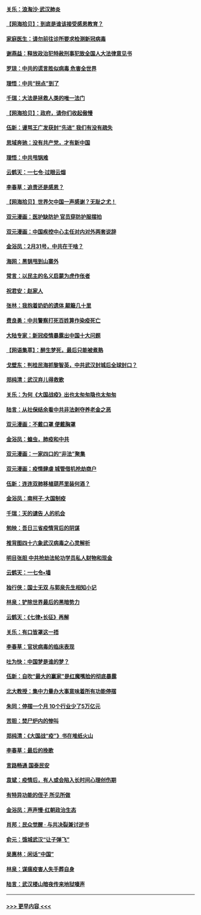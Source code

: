 #### [关乐：浪淘沙·武汉肺炎](../pages/nsc993/n11931792.md?t=03121302) 
#### [【网海拾贝】：到底是谁该接受感恩教育？](../pages/nsc993/n11931552.md?t=03121302) 
#### [家庭医生：请勿前往诊所要求检测新冠病毒](../pages/nsc993/n11929190.md?t=03121302) 
#### [谢燕益：释放政治犯特赦刑事犯致全国人大法律意见书](../pages/nsc993/n11928978.md?t=03121302) 
#### [罗琼：中共的谎言胜似病毒 危害全世界](../pages/nsc993/n11922636.md?t=03121302) 
#### [理悟：中共“拐点”到了](../pages/nsc993/n11928496.md?t=03121302) 
#### [千瑞：大法是拯救人类的唯一法门](../pages/nsc993/n11927637.md?t=03121302) 
#### [【网海拾贝】：政府，请你们收起傲慢](../pages/nsc993/n11926932.md?t=03121302) 
#### [伍新：谩骂王广发获封“先进” 我们有没有疏失](../pages/nsc993/n11926101.md?t=03121302) 
#### [思域奔驰：没有共产党，才有新中国](../pages/nsc993/n11926058.md?t=03121302) 
#### [理悟：中共甩锅难](../pages/nsc993/n11925355.md?t=03121302) 
#### [云鹤天：一七令·过眼云烟](../pages/nsc993/n11925284.md?t=03121302) 
#### [李春草：追责还是感恩？](../pages/nsc993/n11925274.md?t=03121302) 
#### [【网海拾贝】世界欠中国一声感谢？无耻之尤！](../pages/nsc993/n11925239.md?t=03121302) 
#### [双元漫画：医护缺防护 官员穿防护服摆拍](../pages/nsc993/n11923899.md?t=03121302) 
#### [双元漫画：中国疾控中心主任对内对外两套说辞](../pages/nsc993/n11921994.md?t=03121302) 
#### [金浴凤：2月31号，中共在干啥？](../pages/nsc993/n11922706.md?t=03121302) 
#### [海网：黑锅甩到山寨外](../pages/nsc993/n11922688.md?t=03121302) 
#### [常言：以民主的名义启蒙为虎作伥者](../pages/nsc993/n11922217.md?t=03121302) 
#### [祝君安：赵家人](../pages/nsc993/n11922209.md?t=03121302) 
#### [张林：我抱着奶奶的遗体 颠簸几十里](../pages/nsc993/n11920945.md?t=03121302) 
#### [费良勇：中共警察打死百姓算作染疫死亡](../pages/nsc993/n11919264.md?t=03121302) 
#### [大陆专家：新冠疫情暴露出中国十大问题](../pages/nsc993/n11919187.md?t=03121302) 
#### [【网语集萃】：醉生梦死，最后只能被煮熟](../pages/nsc993/n11918994.md?t=03121302) 
#### [戈壁东：判桂民海抓黎智英，中共武汉封城后全球封口？](../pages/nsc993/n11917982.md?t=03121302) 
#### [郑纯清：武汉弃儿得救歌](../pages/nsc993/n11917881.md?t=03121302) 
#### [关乐：为何《大国战疫》出也太匆匆隐也太匆匆](../pages/nsc993/n11917792.md?t=03121302) 
#### [陆言：从社保结余看中共非法剥夺养老金之恶](../pages/nsc993/n11917084.md?t=03121302) 
#### [双元漫画：不戴口罩 便戴胸罩](../pages/nsc993/n11916447.md?t=03121302) 
#### [金浴凤：蝗虫，肺疫和中共](../pages/nsc993/n11916904.md?t=03121302) 
#### [双元漫画：一家四口的“非法”聚集](../pages/nsc993/n11916378.md?t=03121302) 
#### [双元漫画：疫情肆虐 城管借机抢劫商户](../pages/nsc993/n11916310.md?t=03121302) 
#### [伍新：连连双肺移植葫芦里装何酒？](../pages/nsc993/n11913667.md?t=03121302) 
#### [金浴凤：南柯子·大国制疫](../pages/nsc993/n11913657.md?t=03121302) 
#### [千瑞：天的谴告  人的机会](../pages/nsc993/n11913309.md?t=03121302) 
#### [勉映：吾日三省疫情背后的阴谋](../pages/nsc993/n11913079.md?t=03121302) 
#### [推背图四十六象武汉病毒之心灵解析](../pages/nsc993/n11911761.md?t=03121302) 
#### [明目张胆 中共抢劫法轮功学员私人财物和现金](../pages/nsc993/n11910262.md?t=03121302) 
#### [云鹤天：一七令▪墙](../pages/nsc993/n11910627.md?t=03121302) 
#### [独行侠：国士无双 与郭泉先生相知小记](../pages/nsc993/n11910613.md?t=03121302) 
#### [林泉：铲除世界最后的黑暗势力](../pages/nsc993/n11909320.md?t=03121302) 
#### [云鹤天：《七律▪长征》再解](../pages/nsc993/n11909327.md?t=03121302) 
#### [关乐：有口皆罩这一捂](../pages/nsc993/n11908393.md?t=03121302) 
#### [李春草：官状病毒的临床表现](../pages/nsc993/n11908339.md?t=03121302) 
#### [吐为快：中国梦是谁的梦？](../pages/nsc993/n11906564.md?t=03121302) 
#### [伍新：自吹“最大的赢家”是红魔嘴脸的彻底暴露](../pages/nsc993/n11906407.md?t=03121302) 
#### [北大教授：集中力量办大事意味着所有功能停摆](../pages/nsc993/n11904800.md?t=03121302) 
#### [朱同：停摆一个月 10个行业少了5万亿元](../pages/nsc993/n11904498.md?t=03121302) 
#### [苦胆：焚尸炉内的惨叫](../pages/nsc993/n11904479.md?t=03121302) 
#### [郑纯清：《大国战“疫”》书在堆纸火山](../pages/nsc993/n11904450.md?t=03121302) 
#### [李春草：最后的挽歌](../pages/nsc993/n11904441.md?t=03121302) 
#### [言路畅通 国泰民安](../pages/nsc993/n11904222.md?t=03121302) 
#### [袁斌：疫情后，有人或会陷入长时间心理创伤期](../pages/nsc993/n11901514.md?t=03121302) 
#### [有特异功能的侄子 所见所做](../pages/nsc993/n11901154.md?t=03121302) 
#### [金浴凤：声声慢‧红朝政治生态](../pages/nsc993/n11899553.md?t=03121302) 
#### [肖邦：民众觉醒 · 与共决裂兼讨逆书](../pages/nsc993/n11898435.md?t=03121302) 
#### [俞元：饿城武汉“让子弹飞”](../pages/nsc993/n11898344.md?t=03121302) 
#### [吴惠林：闲话“中国”](../pages/nsc993/n11898182.md?t=03121302) 
#### [林泉：谋瘟疫害人失手葬自身](../pages/nsc993/n11897892.md?t=03121302) 
#### [陆言：武汉楼山暗夜传来地狱嚎声](../pages/nsc993/n11897033.md?t=03121302) 

----
#### [ >>> 更早内容 <<< ](../indexes/nsc993-earlier.md)
